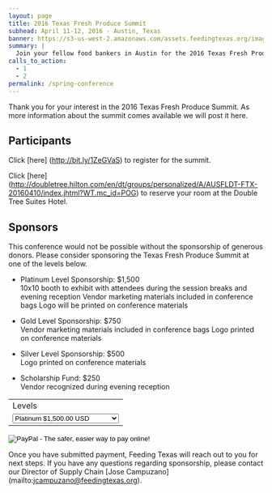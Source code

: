 ```yaml
---
layout: page
title: 2016 Texas Fresh Produce Summit
subhead: April 11-12, 2016 - Austin, Texas
banner: https://s3-us-west-2.amazonaws.com/assets.feedingtexas.org/images/banners/banner-02.jpg
summary: |
  Join your fellow food bankers in Austin for the 2016 Texas Fresh Produce Summit. 
calls_to_action:
  - 1
  - 2
permalink: /spring-conference
---
```

Thank you for your interest in the 2016 Texas Fresh Produce Summit. As more information about the summit comes available we will post it here.

## Participants
Click [here] (http://bit.ly/1ZeGVaS) to register for the summit.

Click [here] (http://doubletree.hilton.com/en/dt/groups/personalized/A/AUSFLDT-FTX-20160410/index.jhtml?WT.mc_id=POG) to reserve your room at the Double Tree Suites Hotel. 

## Sponsors

This conference would not be possible without the sponsorship of generous donors. Please consider sponsoring the Texas Fresh  Produce Summit at one of the levels below. 

*  Platinum Level Sponsorship: $1,500   
10x10 booth to exhibit with attendees during the session breaks and evening reception
Vendor marketing materials included in conference bags
Logo will be printed on conference materials 

*  Gold Level Sponsorship: $750   
Vendor marketing materials included in conference bags
Logo printed on conference materials 

*  Silver Level Sponsorship: $500   
Logo printed on conference materials 

*  Scholarship Fund: $250   
Vendor recognized during evening reception

<form action="https://www.paypal.com/cgi-bin/webscr" method="post" target="_top">
<input type="hidden" name="cmd" value="_s-xclick">
<input type="hidden" name="hosted_button_id" value="SBLXSMYAWUDFA">
<table>
<tr><td><input type="hidden" name="on0" value="Levels">Levels</td></tr><tr><td><select name="os0">
	<option value="Platinum">Platinum $1,500.00 USD</option>
	<option value="Gold">Gold $750.00 USD</option>
	<option value="Silver">Silver $500.00 USD</option>
	<option value="Scholarship Fund">Scholarship Fund $250.00 USD</option>
</select> </td></tr>
</table>
<input type="hidden" name="currency_code" value="USD">
<input type="image" src="https://www.paypalobjects.com/en_US/i/btn/btn_paynowCC_LG.gif" border="0" name="submit" alt="PayPal - The safer, easier way to pay online!">
<img alt="" border="0" src="https://www.paypalobjects.com/en_US/i/scr/pixel.gif" width=".3" height=".3">
</form>

Once you have submitted payment, Feeding Texas will reach out to you for next steps. If you have any questions regarding sponsorship, please contact our Director of Supply Chain [Jose Campuzano] (mailto:jcampuzano@feedingtexas.org). 
